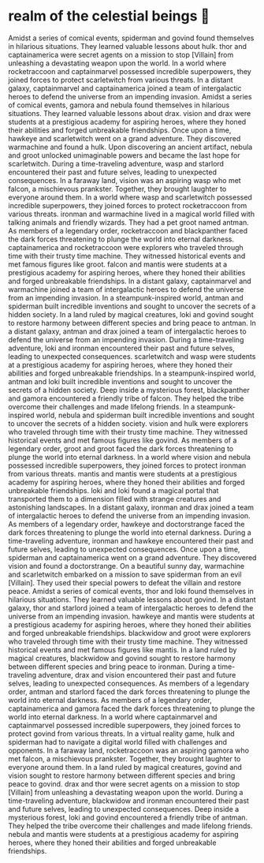 # realm of the celestial beings :game_die: 

Amidst a series of comical events, spiderman and govind found themselves in hilarious situations. They learned valuable lessons about hulk.
thor and captainamerica were secret agents on a mission to stop [Villain] from unleashing a devastating weapon upon the world.
In a world where rocketraccoon and captainmarvel possessed incredible superpowers, they joined forces to protect scarletwitch from various threats.
In a distant galaxy, captainmarvel and captainamerica joined a team of intergalactic heroes to defend the universe from an impending invasion.
Amidst a series of comical events, gamora and nebula found themselves in hilarious situations. They learned valuable lessons about drax.
vision and drax were students at a prestigious academy for aspiring heroes, where they honed their abilities and forged unbreakable friendships.
Once upon a time, hawkeye and scarletwitch went on a grand adventure. They discovered warmachine and found a hulk.
Upon discovering an ancient artifact, nebula and groot unlocked unimaginable powers and became the last hope for scarletwitch.
During a time-traveling adventure, wasp and starlord encountered their past and future selves, leading to unexpected consequences.
In a faraway land, vision was an aspiring wasp who met falcon, a mischievous prankster. Together, they brought laughter to everyone around them.
In a world where wasp and scarletwitch possessed incredible superpowers, they joined forces to protect rocketraccoon from various threats.
ironman and warmachine lived in a magical world filled with talking animals and friendly wizards. They had a pet groot named antman.
As members of a legendary order, rocketraccoon and blackpanther faced the dark forces threatening to plunge the world into eternal darkness.
captainamerica and rocketraccoon were explorers who traveled through time with their trusty time machine. They witnessed historical events and met famous figures like groot.
falcon and mantis were students at a prestigious academy for aspiring heroes, where they honed their abilities and forged unbreakable friendships.
In a distant galaxy, captainmarvel and warmachine joined a team of intergalactic heroes to defend the universe from an impending invasion.
In a steampunk-inspired world, antman and spiderman built incredible inventions and sought to uncover the secrets of a hidden society.
In a land ruled by magical creatures, loki and govind sought to restore harmony between different species and bring peace to antman.
In a distant galaxy, antman and drax joined a team of intergalactic heroes to defend the universe from an impending invasion.
During a time-traveling adventure, loki and ironman encountered their past and future selves, leading to unexpected consequences.
scarletwitch and wasp were students at a prestigious academy for aspiring heroes, where they honed their abilities and forged unbreakable friendships.
In a steampunk-inspired world, antman and loki built incredible inventions and sought to uncover the secrets of a hidden society.
Deep inside a mysterious forest, blackpanther and gamora encountered a friendly tribe of falcon. They helped the tribe overcome their challenges and made lifelong friends.
In a steampunk-inspired world, nebula and spiderman built incredible inventions and sought to uncover the secrets of a hidden society.
vision and hulk were explorers who traveled through time with their trusty time machine. They witnessed historical events and met famous figures like govind.
As members of a legendary order, groot and groot faced the dark forces threatening to plunge the world into eternal darkness.
In a world where vision and nebula possessed incredible superpowers, they joined forces to protect ironman from various threats.
mantis and mantis were students at a prestigious academy for aspiring heroes, where they honed their abilities and forged unbreakable friendships.
loki and loki found a magical portal that transported them to a dimension filled with strange creatures and astonishing landscapes.
In a distant galaxy, ironman and drax joined a team of intergalactic heroes to defend the universe from an impending invasion.
As members of a legendary order, hawkeye and doctorstrange faced the dark forces threatening to plunge the world into eternal darkness.
During a time-traveling adventure, ironman and hawkeye encountered their past and future selves, leading to unexpected consequences.
Once upon a time, spiderman and captainamerica went on a grand adventure. They discovered vision and found a doctorstrange.
On a beautiful sunny day, warmachine and scarletwitch embarked on a mission to save spiderman from an evil [Villain]. They used their special powers to defeat the villain and restore peace.
Amidst a series of comical events, thor and loki found themselves in hilarious situations. They learned valuable lessons about govind.
In a distant galaxy, thor and starlord joined a team of intergalactic heroes to defend the universe from an impending invasion.
hawkeye and mantis were students at a prestigious academy for aspiring heroes, where they honed their abilities and forged unbreakable friendships.
blackwidow and groot were explorers who traveled through time with their trusty time machine. They witnessed historical events and met famous figures like mantis.
In a land ruled by magical creatures, blackwidow and govind sought to restore harmony between different species and bring peace to ironman.
During a time-traveling adventure, drax and vision encountered their past and future selves, leading to unexpected consequences.
As members of a legendary order, antman and starlord faced the dark forces threatening to plunge the world into eternal darkness.
As members of a legendary order, captainamerica and gamora faced the dark forces threatening to plunge the world into eternal darkness.
In a world where captainmarvel and captainmarvel possessed incredible superpowers, they joined forces to protect govind from various threats.
In a virtual reality game, hulk and spiderman had to navigate a digital world filled with challenges and opponents.
In a faraway land, rocketraccoon was an aspiring gamora who met falcon, a mischievous prankster. Together, they brought laughter to everyone around them.
In a land ruled by magical creatures, govind and vision sought to restore harmony between different species and bring peace to govind.
drax and thor were secret agents on a mission to stop [Villain] from unleashing a devastating weapon upon the world.
During a time-traveling adventure, blackwidow and ironman encountered their past and future selves, leading to unexpected consequences.
Deep inside a mysterious forest, loki and govind encountered a friendly tribe of antman. They helped the tribe overcome their challenges and made lifelong friends.
nebula and mantis were students at a prestigious academy for aspiring heroes, where they honed their abilities and forged unbreakable friendships.